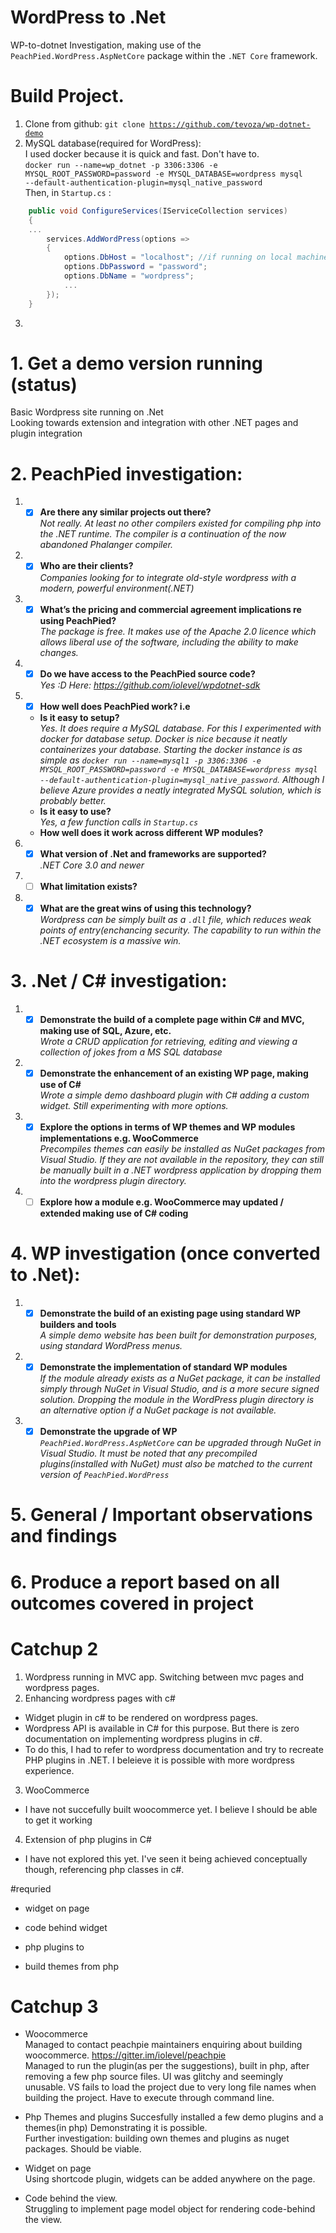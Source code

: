 ﻿# WordPress to .Net
WP-to-dotnet Investigation, making use of the <code>PeachPied.WordPress.AspNetCore</code> package within the <code>.NET Core</code> framework.

# Build Project.
1. Clone from github: <code>git clone https://github.com/tevoza/wp-dotnet-demo</code>  
2. MySQL database(required for WordPress):  
I used docker because it is quick and fast. Don't have to.  
<code>docker run --name=wp_dotnet -p 3306:3306 -e MYSQL_ROOT_PASSWORD=password -e MYSQL_DATABASE=wordpress mysql --default-authentication-plugin=mysql_native_password</code>  
Then, in <code>Startup.cs</code> :
~~~c#
    public void ConfigureServices(IServiceCollection services)
    {
    ...
        services.AddWordPress(options =>
        {
            options.DbHost = "localhost"; //if running on local machine
            options.DbPassword = "password";
            options.DbName = "wordpress";
            ...  
        });
    }
~~~
3.

# 1. Get a demo version running (status)
Basic Wordpress site running on .Net  
Looking towards extension and integration with other .NET pages and plugin integration

# 2. PeachPied investigation:
1. - [x] **Are there any similar projects out there?**  
    *Not really. At least no other compilers existed for compiling php into the .NET runtime. The compiler is a continuation of the now abandoned Phalanger compiler.*
2. - [x] **Who are their clients?**  
    *Companies looking for to integrate old-style wordpress with a modern, powerful environment(.NET)*
3. - [x] **What’s the pricing and commercial agreement implications re using PeachPied?**  
    *The package is free. It makes use of the Apache 2.0 licence which allows liberal use of the software, including the ability to make changes.*  
4. - [x] **Do we have access to the PeachPied source code?**  
    *Yes :D Here: https://github.com/iolevel/wpdotnet-sdk*
5. - [x] **How well does PeachPied work? i.e**  
    - **Is it easy to setup?**  
        *Yes. It does require a MySQL database. For this I experimented with docker for database setup. Docker is nice because it neatly containerizes your database. Starting the docker instance is as simple as <code>docker run --name=mysql1 -p 3306:3306 -e MYSQL_ROOT_PASSWORD=password -e MYSQL_DATABASE=wordpress mysql --default-authentication-plugin=mysql_native_password</code>. Although I believe Azure provides a neatly integrated MySQL solution, which is probably better.*
    - **Is it easy to use?**  
        *Yes, a few function calls in <code>Startup.cs</code>*    
    - **How well does it work across different WP modules?**  
6. - [x] **What version of .Net and frameworks are supported?**  
    *.NET Core 3.0 and newer*  
7. - [ ] **What limitation exists?**  
8. - [x] **What are the great wins of using this technology?**  
    *Wordpress can be simply built as a <code>.dll</code> file, which reduces weak points of entry(enchancing security. The capability to run within the .NET ecosystem is a massive win.*
# 3. .Net / C# investigation:
1. - [x] **Demonstrate the build of a complete page within C# and MVC, making use of SQL, Azure, etc.**  
    *Wrote a CRUD application for retrieving, editing and viewing a collection of jokes from a MS SQL database*  
2. - [x] **Demonstrate the enhancement of an existing WP page, making use of C#**  
   *Wrote a simple demo dashboard plugin with C# adding a custom widget. Still experimenting with more options.*
3. - [x] **Explore the options in terms of WP themes and WP modules implementations e.g. WooCommerce**  
    *Precompiles themes can easily be installed as NuGet packages from Visual Studio. If they are not available in the repository, they can still be manually built in a .NET wordpress application by dropping them into the wordpress plugin directory.*  
4. - [ ] **Explore how a module e.g. WooCommerce may updated / extended making use of C# coding**  

# 4. WP investigation (once converted to .Net):
1. - [x] **Demonstrate the build of an existing page using standard WP builders and tools**  
    *A simple demo website has been built for demonstration purposes, using standard WordPress menus.*  
2. - [x] **Demonstrate the implementation of standard WP modules**  
    *If the module already exists as a NuGet package, it can be installed simply through NuGet in Visual Studio, and is a more secure signed solution. Dropping the module in the WordPress plugin directory is an alternative option if a NuGet package is not available.*  
3. - [x] **Demonstrate the upgrade of WP**  
   *<code>PeachPied.WordPress.AspNetCore</code> can be upgraded through NuGet in Visual Studio. It must be noted that any precompiled plugins(installed with NuGet) must also be matched to the current version of <code>PeachPied.WordPress</code>*
# 5. General / Important observations and findings

# 6. Produce a report based on all outcomes covered in project

# Catchup 2  
1. Wordpress running in MVC app. Switching between mvc pages and wordpress pages.  
2. Enhancing wordpress pages with c#  
- Widget plugin in c# to be rendered on wordpress pages.  
- Wordpress API is available in C# for this purpose. But there is zero documentation on implementing wordpress plugins in c#.
- To do this, I had to refer to wordpress documentation and try to recreate PHP plugins in .NET. I beleieve it is possible with more wordpress experience.
3. WooCommerce
- I have not succefully built woocommerce yet. I believe I should be able to get it working
4. Extension of php plugins in C#
- I have not explored this yet. I've seen it being achieved conceptually though, referencing php classes in c#.

#requried
- widget on page
- code behind widget

- php plugins to 
- build themes from php

# Catchup 3  
- Woocommerce  
   Managed to contact peachpie maintainers enquiring about building woocommerce. https://gitter.im/iolevel/peachpie  
   Managed to run the plugin(as per the suggestions), built in php, after removing a few php source files. UI was glitchy and seemingly unusable. 
   VS fails to load the project due to very long file names when building the project. Have to execute through command line.
   
- Php Themes and plugins
   Succesfully installed a few demo plugins and a themes(in php) Demonstrating it is possible.  
   Further investigation: building own themes and plugins as nuget packages. Should be viable.
   
- Widget on page  
   Using shortcode plugin, widgets can be added anywhere on the page.  
   
- Code behind the view.  
   Struggling to implement page model object for rendering code-behind the view.  
